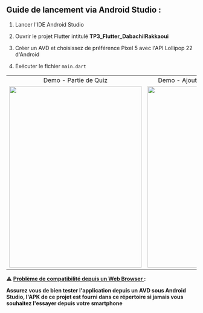 Guide de lancement via Android Studio :
-----------------------------------------

1. Lancer l'IDE Android Studio

2. Ouvrir le projet Flutter intitulé <b>TP3_Flutter_DabachilRakkaoui</b> 

3. Créer un AVD et choisissez de préférence Pixel 5 avec l'API Lollipop 22 d'Android

4. Exécuter le fichier `main.dart` 

<table>
  <tr>
    <td align="center">Demo - Partie de Quiz</td>
     <td align="center">Demo - Ajout d'une question à un Quiz</td>
  </tr>
  <tr>
    <td><img src="./GIF_1.gif?raw=true" width=350 height=480></td>
    <td><img src="./GIF_2.gif?raw=true" width=350 height=480></td>
  </tr>
 </table>


:warning: <ins><b>Problème de compatibilité depuis un Web Browser <b></ins>:  

Assurez vous de bien tester l'application depuis un AVD sous Android Studio, l'APK de ce projet est fourni dans ce répertoire si jamais vous souhaitez l'essayer depuis votre smartphone


